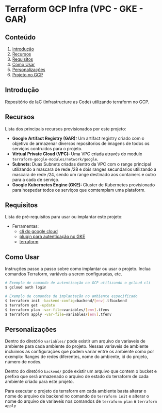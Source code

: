 # Terraform GCP Infra (VPC - GKE - GAR)

## Conteúdo

1. [Introdução](#introdução)
2. [Recursos](#recursos)
3. [Requisitos](#requisitos)
4. [Como Usar](#como-usar)
5. [Personalizações](#personalizações)
6. [Projeto no GCP](#projeto-no-gcp)

## Introdução

Repositório de IaC (Infrastructure as Code) utilizando terraform no GCP.

## Recursos

Lista dos principais recursos provisionados por este projeto:

- **Google Artifact Registry (GAR):** Um artifact registry criado com o objetivo de armazenar diversos repositorios de imagens de todos os serviços contruidos para o projeto.
- **Virtual Private Cloud (VPC):** Uma VPC criada através do modulo `terraform-google-modules/network/google`.
- **Subnets:** Duas Subnets criadas dentro da VPC com o range principal utilizando a mascara de rede /28 e dois ranges secundarios utilizando a mascara de rede /24, sendo um range destinado aos containers e outro para a cada de serviço.
- **Google Kubernetes Engine (GKE):** Cluster de Kubernetes provisionado para hospedar todos os serviços que comtemplam uma plataform.

## Requisitos

Lista de pré-requisitos para usar ou implantar este projeto:
- Ferramentas:
    - [cli do google cloud](https://cloud.google.com/sdk/docs/install-sdk?hl=pt-br)
    - [plugin para autenticação no GKE](https://cloud.google.com/blog/products/containers-kubernetes/kubectl-auth-changes-in-gke)
    - [terraform](https://developer.hashicorp.com/terraform/install)

## Como Usar

Instruções passo a passo sobre como implantar ou usar o projeto. Inclua comandos Terraform, variáveis a serem configuradas, etc.

```bash
# Exemplo de comando de autenticação no GCP utilizando o gcloud cli
$ gcloud auth login

# Exemplo de comandos de implantação no ambiente especificado
$ terraform init -backend-config=backend/[env].tfbackend
$ terraform get -update
$ terraform plan -var-file=variables/[env].tfenv
$ terraform apply -var-file=variables/[env].tfenv
```

## Personalizações

Dentro do diretório `variables/` pode existir um arquivo de variaveis de ambiente para cada ambiente do projeto. Nessas variaveis de ambiente incluimos as configurações que podem variar entre os ambiente como por exemplo: Ranges de redes diferentes, nome do ambiente, id do projeto, número de nodes.

Dentro do diretório `backend/` pode existir um arquivo que contem o bucket e prefixo que será armazenado o arquivo de estado do terraform de cada ambiente criado para este projeto.

Para executar o projeto de terraform em cada ambiente basta alterar o nome do arquivo de backend no comando de `terraform init` e alterar o nome do arquivo de variaveis nos comandos de `terraform plan` e `terraform apply`
